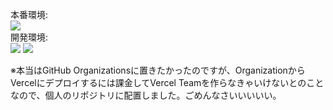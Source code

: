 本番環境: \
[![](https://img.shields.io/badge/production-up-brightgreen)](https://hit-unplugged-oglive.vercel.app/) \
開発環境: \
[![](https://img.shields.io/badge/development-up-brightgreen)](https://hit-unplugged-oglive-git-dev-ko-he-e.vercel.app/)
![](https://img.shields.io/github/workflow/status/ko-he-e/oglive-web/test-dev/dev)

※本当はGitHub Organizationsに置きたかったのですが、OrganizationからVercelにデプロイするには課金してVercel Teamを作らなきゃいけないとのことなので、個人のリポジトリに配置しました。ごめんなさいいいいい。